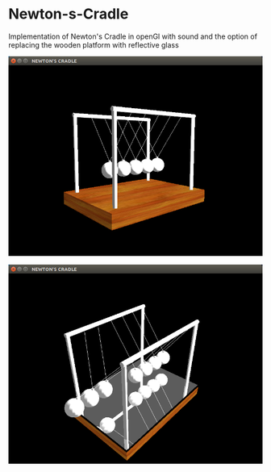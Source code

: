 # Newton-s-Cradle
Implementation of Newton's Cradle in openGl with sound and the option of replacing the wooden platform with reflective glass

![Alt text](/Screenshots/2.png "Wooden Platform")

![Alt text](/Screenshots/3.png "Glass Platform")



